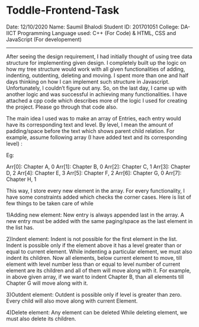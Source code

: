 # Toddle-Frontend-Task

Date: 12/10/2020
Name: Saumil Bhalodi
Student ID: 201701051
College: DA-IICT
Programming Language used: C++ (For Code) & HTML, CSS and JavaScript (For developement)
*********************************************************************************************************
 



After seeing the design requirement, I had initially thought of using tree data structure for implementing given design. I completely built up the logic on how my tree structure would work with all given functionalities of adding, indenting, outdenting, deleting and moving. I spent more than one and half days thinking on how I can implement such structure in Javascript. Unfortunately, I couldn’t figure out any. So, on the last day, I came up with another logic and was successful in achieving many functionalities. I have attached a cpp code which describes more of the logic I used for creating the project. Please go through that code also. 

The main idea I used was to make an array of Entries, each entry would have its corresponding text and level. By level, I mean the amount of padding/space before the text which shows parent child relation. For example, assume following array (I have added text and its corresponding level) :

Eg:

Arr[0]: Chapter A, 0
Arr[1]: Chapter B, 0
Arr[2]: 		Chapter C, 1
Arr[3]: 			Chapter D, 2
Arr[4]: 				Chapter E, 3
Arr[5]: 			Chapter F, 2
Arr[6]: Chapter G, 0
Arr[7]: 		Chapter H, 1


This way, I store every new element in the array. For every functionality, I have some constraints added which checks the corner cases. Here is list of few things to be taken care of while

1)Adding new element:
New entry is always appended last in the array.
A new entry must be added with the same paging/space as the last element in the list has.

2)Indent element:
Indent is not possible for the first element in the list.
Indent is possible only if the element above it has a level greater than or equal to current element.
While indenting a particular element, we must also indent its children. Now all elements, below current element to move, till element with level number less than or equal to level number of current element are its children and all of them will move along with it. For example, in above given array, if we want to indent Chapter B, than all elements till Chapter G will move along with it. 

3)Outdent element:
Outdent is possible only if level is greater than zero. 
Every child will also move along with current Element.

4)Delete element:
Any element can be deleted
While deleting element, we must also delete its children.  
		
